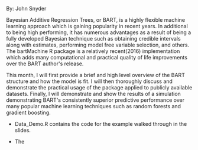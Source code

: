 By: John Snyder

Bayesian Additive Regression Trees, or BART, is a highly flexible machine learning approach which is gaining popularity in recent years. In additional to being high performing, it has numerous advantages as a result of being a fully developed Bayesian technique such as obtaining credible intervals along with estimates, performing model free variable selection, and others. The bartMachine R package is a relatively recent(2016) implementation which adds many computational and practical quality of life improvements over the BART author's release.

This month, I will first provide a brief and high level overview of the BART structure and how the model is fit. I will then thoroughly discuss and demonstrate the practical usage of the package applied to publicly available datasets. Finally, I will demonstrate and show the results of a simulation demonstrating BART's consistently superior predictive performance over many popular machine learning techniques such as random forests and gradient boosting.

- Data_Demo.R contains the code for the example walked through in the slides.

- The 
